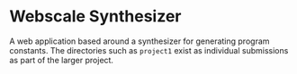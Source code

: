 # Webscale Synthesizer

A web application based around a synthesizer for generating program
constants. The directories such as `project1` exist as individual submissions
as part of the larger project.